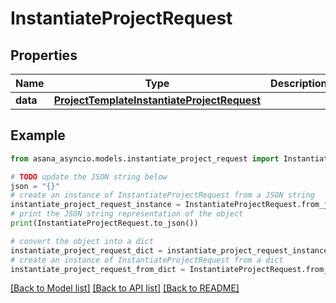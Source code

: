 # InstantiateProjectRequest


## Properties

Name | Type | Description | Notes
------------ | ------------- | ------------- | -------------
**data** | [**ProjectTemplateInstantiateProjectRequest**](ProjectTemplateInstantiateProjectRequest.md) |  | [optional] 

## Example

```python
from asana_asyncio.models.instantiate_project_request import InstantiateProjectRequest

# TODO update the JSON string below
json = "{}"
# create an instance of InstantiateProjectRequest from a JSON string
instantiate_project_request_instance = InstantiateProjectRequest.from_json(json)
# print the JSON string representation of the object
print(InstantiateProjectRequest.to_json())

# convert the object into a dict
instantiate_project_request_dict = instantiate_project_request_instance.to_dict()
# create an instance of InstantiateProjectRequest from a dict
instantiate_project_request_from_dict = InstantiateProjectRequest.from_dict(instantiate_project_request_dict)
```
[[Back to Model list]](../README.md#documentation-for-models) [[Back to API list]](../README.md#documentation-for-api-endpoints) [[Back to README]](../README.md)


